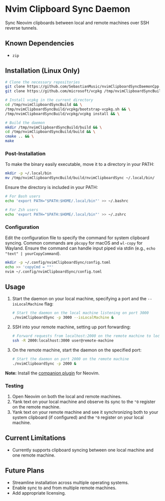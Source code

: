 # Nvim Clipboard Sync Daemon

Sync Neovim clipboards between local and remote machines over SSH reverse tunnels.

## Known Dependencies

- `zip`

## Installation (Linux Only)

```bash
# Clone the necessary repositories
git clone https://github.com/SebastianMusic/nvimClipboardSyncDaemonCpp.git /tmp/nvimClipboardSyncBuild && \
git clone https://github.com/microsoft/vcpkg /tmp/nvimClipboardSyncBuild/vcpkg && \

# Install vcpkg in the current directory
cd /tmp/nvimClipboardSyncBuild && \
/tmp/nvimClipboardSyncBuild/vcpkg/bootstrap-vcpkg.sh && \
/tmp/nvimClipboardSyncBuild/vcpkg/vcpkg install && \

# Build the daemon
mkdir /tmp/nvimClipboardSyncBuild/build && \
cd /tmp/nvimClipboardSyncBuild/build && \
cmake .. && \
make
```

### Post-Installation

To make the binary easily executable, move it to a directory in your PATH:

```bash
mkdir -p ~/.local/bin
mv /tmp/nvimClipboardSyncBuild/build/nvimClipboardSync ~/.local/bin/
```

Ensure the directory is included in your PATH:

```bash
# For Bash users
echo 'export PATH="$PATH:$HOME/.local/bin"' >> ~/.bashrc

# For Zsh users
echo 'export PATH="$PATH:$HOME/.local/bin"' >> ~/.zshrc
```

### Configuration

Edit the configuration file to specify the command for system clipboard syncing. Common commands are `pbcopy` for macOS and `wl-copy` for Wayland. Ensure the command can handle input piped via stdin (e.g., `echo "text" | yourCopyCommand`).

```bash
mkdir -p ~/.config/nvimClipboardSync/config.toml
echo >> 'copyCmd = ""'
nvim ~/.config/nvimClipboardSync/config.toml
```

## Usage

1. Start the daemon on your local machine, specifying a port and the `--isLocalMachine` flag:

    ```bash
    # Start the daemon on the local machine listening on port 3000
    ./nvimClipboardSync -p 3000 --isLocalMachine &
    ```

2. SSH into your remote machine, setting up port forwarding:

    ```bash
    # Forward requests from localhost:2000 on the remote machine to localhost:3000 on the local machine
    ssh -R 2000:localhost:3000 user@remote-machine
    ```

3. On the remote machine, start the daemon on the specified port:

    ```bash
    # Start the daemon on port 2000 on the remote machine
    ./nvimClipboardSync -p 2000 &
    ```

**Note:** Install the [companion plugin](https://github.com/SebastianMusic/nvimClipboardSyncPlugin) for Neovim.

### Testing

1. Open Neovim on both the local and remote machines.
2. Yank text on your local machine and observe its sync to the `"0` register on the remote machine.
3. Yank text on your remote machine and see it synchronizing both to your system clipboard (if configured) and the `"0` register on your local machine.

## Current Limitations

- Currently supports clipboard syncing between one local machine and one remote machine.

## Future Plans

- Streamline installation across multiple operating systems.
- Enable sync to and from multiple remote machines.
- Add appropriate licensing.
